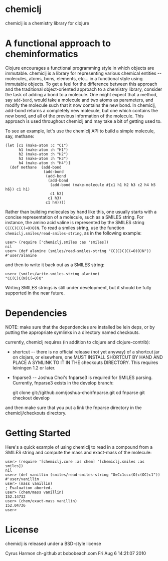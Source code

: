 
# chemiclj

chemiclj is a chemistry library for clojure

# A functional approach to cheminformatics

Clojure encourages a functional programming style in which objects are
immutable. chemiclj is a library for representing various chemical
entities -- molecules, atoms, bons, elements, etc... in a functional
style using immutable objects. To get a feel for the difference
between this approach and the traditional object-oriented approach to
a chemistry library, consider the task of adding a bond to a
molecule. One might expect that a method, say `add-bond`, would take a
molecule and two atoms as parameters, and modify the molecule such
that it now contains the new bond. In chemiclj, add-bond returns a
completely new molecule, but one which contains the new bond, and all
of the previous information of the molecule. This approach is used
throughout chemiclj and may take a bit of getting used to.

To see an example, let's use the chemiclj API to build a simple
molecule, say, methane:

    (let [c1 (make-atom :c "C1")
          h1 (make-atom :h "H1")
          h2 (make-atom :h "H2")
          h3 (make-atom :h "H3")
          h4 (make-atom :h "H4")]
      (def methane  (add-bond
                     (add-bond
                      (add-bond
                       (add-bond
                        (add-bond (make-molecule #{c1 h1 h2 h3 c2 h4 h5 h6}) c1 h1)
                        c1 h2)
                       c1 h3)
                      c1 h4))))

Rather than building molecules by hand like this, one usually starts
with a concise representation of a molecule, such as a SMILES
string. For instance, the amino acid valine is represented by the
SMILES string `CC(C)C(C(=O)O)N`. To read a smiles string, use the
function `chemiclj.smiles/read-smiles-string`, as in the following
example:

    user> (require ['chemiclj.smiles :as 'smiles])
    nil
    user> (def alanine (smiles/read-smiles-string "CC(C)C(C(=O)O)N"))
    #'user/alanine

and then to write it back out as a SMILES string:

    user> (smiles/write-smiles-string alanine)
    "CC(C)C(N)C(=O)O"

Writing SMILES strings is still under development, but it should be
fully supported in the near future.

# Dependencies

NOTE: make sure that the dependencies are installed be lein deps, or by
putting the appropriate symlinks in a directory named checkouts.

currently, chemiclj requires (in addition to clojure and clojure-contrib):

* shortcut -- there is no official release (not yet anyway) of a
shortcut jar on clojars, or elsewhere, one MUST INSTALL SHORTCUT BY
HAND AND PLACE A SYMLINK TO IT IN THE checkouts DIRECTORY. This
requires leiningen 1.2 or later.

* fnparse3 -- Joshua Choi's fnparse3 is required for SMILES
parsing. Currently, fnparse3 exists in the develop branch:

    git clone git://github.com/joshua-choi/fnparse.git
    cd fnparse
    git checkout develop

and then make sure that you put a link the fnparse directory in the
chemiclj/checkouts directory.

# Getting Started

Here's a quick example of using chemiclj to read in a compound from a
SMILES string and compute the mass and exact-mass of the molecule:

    user> (require '[chemiclj.core :as chem] '[chemiclj.smiles :as smiles])
    nil
    user> (def vanillin (smiles/read-smiles-string "O=Cc1ccc(O)c(OC)c1"))
    #'user/vanillin
    user> (mass vanillin)
    ; Evaluation aborted.
    user> (chem/mass vanillin)
    152.14732
    user> (chem/exact-mass vanillin)
    152.04736
    user> 

# License

chemiclj is released under a BSD-style license

Cyrus Harmon
ch-github at bobobeach.com
Fri Aug  6 14:21:07 2010

